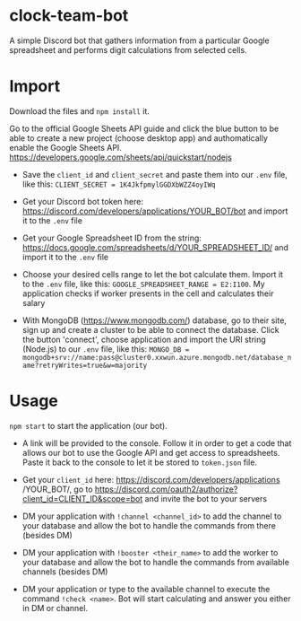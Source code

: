 # clock-team-bot
A simple Discord bot that gathers information from a particular Google spreadsheet and performs digit calculations from selected cells.

# Import
Download the files and ```npm install``` it.

Go to the official Google Sheets API guide and click the blue button to be able to create a new project (choose desktop app) and authomatically enable the Google Sheets API.
https://developers.google.com/sheets/api/quickstart/nodejs

 - Save the ```client_id``` and ```client_secret``` and paste them into our ```.env``` file, like this: ```CLIENT_SECRET = 1K4JkfpmylGGDXbWZZ4oyIWq```

 - Get your Discord bot token here: https://discord.com/developers/applications/YOUR_BOT/bot and import it to the ```.env``` file

 - Get your Google Spreadsheet ID from the string: https://docs.google.com/spreadsheets/d/YOUR_SPREADSHEET_ID/ and import it to the ```.env``` file

 - Choose your desired cells range to let the bot calculate them. Import it to the ```.env``` file, like this: ```GOOGLE_SPREADSHEET_RANGE = E2:I100```.
   My application checks if worker presents in the cell and calculates their salary
 
 - With MongoDB (https://www.mongodb.com/) database, go to their site, sign up and create a cluster to be able to connect the database.
   Click the button 'connect', choose application and import the URI string (Node.js) to our ```.env``` file,
   like this: ```MONGO_DB = mongodb+srv://name:pass@cluster0.xxwun.azure.mongodb.net/database_name?retryWrites=true&w=majority```
 
 # Usage
 
 ```npm start``` to start the application (our bot).
 
 - A link will be provided to the console. Follow it in order to get a code that allows our bot to use the Google API and get access to spreadsheets. Paste it back to the      console to let it be stored to ```token.json``` file.
 
 - Get your ```client_id``` here: https://discord.com/developers/applications /YOUR_BOT/, go to https://discord.com/oauth2/authorize?client_id=CLIENT_ID&scope=bot
  and invite the bot to your servers
  
 - DM your application with ```!channel <channel_id>``` to add the channel to your database and allow the bot to handle the commands from there (besides DM)
 
 - DM your application with ```!booster <their_name>``` to add the worker to your database and allow the bot to handle the commands from available channels (besides DM)
 
 - DM your application or type to the available channel to execute the command ```!check <name>```. Bot will start calculating and answer you either in DM or channel.
